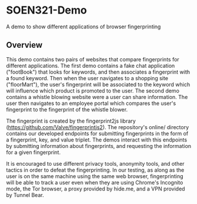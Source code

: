 # SOEN321-Demo
A demo to show different applications of browser fingerprinting

## Overview
This demo contains two pairs of websites that compare fingerprints for different applications. The first demo contains a fake chat application ("footBook") that looks for keywords, and then associates a fingerprint with a found keyword. Then when the user navigates to a shopping site ("floorMart"), the user's fingerprint will be associated to the keyword which will influence which product is promoted to the user. The second demo contains a whistle blowing website were a user can share information. The user then navigates to an employee portal which compares the user's fingerprint to the fingerprint of the whistle blower.

The fingerprint is created by the fingerprint2js library (https://github.com/Valve/fingerprintjs2). The repository's online/ directory contains our developed endpoints for submitting fingerprints in the form of a fingerprint, key, and value triplet. The demos interact with this endpoints by submitting information about fingerprints, and requesting the information for a given fingerprint.

It is encouraged to use different privacy tools, anonymity tools, and other tactics in order to defeat the fingerprinting. In our testing, as along as the user is on the same machine using the same web browser, fingerprinting will be able to track a user even when they are using Chrome's Incognito mode, the Tor browser, a proxy provided by hide.me, and a VPN provided by Tunnel Bear.
